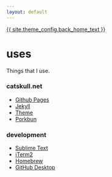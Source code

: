```yaml
---
layout: default
---
```

<a href="/">{{ site.theme_config.back_home_text }}</a>

# uses

Things that I use.

### catskull.net
 - [Github Pages](https://pages.github.com)
 - [Jekyll](https://jekyllrb.com)
 - [Theme](https://github.com/riggraz/no-style-please)
 - [Porkbun](https://porkbun.com)

### development
 - [Sublime Text](https://www.sublimetext.com/index2)
 - [iTerm2](https://iterm2.com)
 - [Homebrew](https://brew.sh)
 - [GitHub Desktop](https://desktop.github.com)